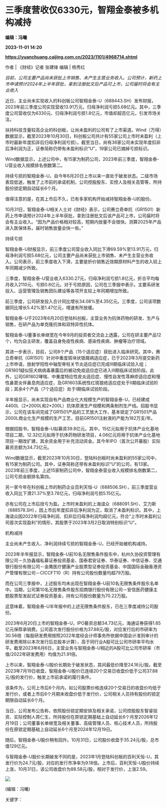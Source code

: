 # 三季度营收仅6330元，智翔金泰被多机构减持
**编辑：冯曦**

**2023-11-01 14:20**

**https://yuanchuang.caijing.com.cn/2023/1101/4968714.shtml**

作者 | 《财经》记者 张建锋 编辑 | 杨秀红

_目前，公司主要产品尚未获批上市销售、未产生主营业务收入。公司预计，新药上市申请预计2024年上半年获批，拿到注册批文后产品可上市，公司届时将会有主业收入_

近日，主业尚未实现收入的科创板公司智翔金泰-U（688443.SH）发布财报，2023年前三季度公司实现营收13.91万元，归母净利润亏损5.68亿元。其中，三季度公司营收仅为6330元、归母净利润亏损1.8亿元，市值却超百亿元，引发市场关注。

扶持科技含量较高企业的科创板，让尚未盈利的公司有了上市渠道。Wind（万得）数据显示，截至2023年10月30日，科创板公司共计有55家公司上市时未盈利（上市时最新年度扣非后归母净利润亏损）。截至当日，尚有36家公司未实现年度扣非后净利润为正，证券简称仍带有未盈利标识“U”，19家公司已摘掉亏损标识。

Wind数据显示，上述公司中，有15家为制药公司，2023年前三季度，智翔金泰-U营业收入规模排名倒数第二。

持续亏损的智翔金泰-U，自今年6月20日上市以来一直处于破发状态。二级市场表现低迷，触发了上市前的承诺机制，公司控股股东、实控人及相关高管等，所持股份锁定期自动延长6个月。

值得注意的是，在其上市后不久，已有多家机构开始减持智翔金泰-U的股份。

10月31日，智翔金泰-U相关人士对《财经》表示，公司赛立奇单抗（GR1501）新药上市申请预计2024年上半年获批，拿到注册批文后该产品可上市，公司届时将会有主业收入。“因为产品价格相对较高，短期内放量不会很快。测算2025年产品进入医保体系，届时销售放量会快一些。”

持续亏损

智翔金泰-U财报显示，前三季度公司营业收入同比下滑69.59%至13.91万元，归母净利润亏损5.68亿元，公司主要产品尚未获批上市销售、未产生主营业务收入。公司表示，前三季度收入下滑，主要是折价销售近效期原材料产生的收入较上年同期减少所致。

三季度，智翔金泰-U营业收入6330.27元，归母净利润亏损1.8亿元，折合平均每月收入2110元、亏损0.6亿元。对于亏损原因，公司在三季报中表示，主要系研发投入、运营管理及销售团队建设等各项开支较上年同期增加所致。

前三季度，公司研发投入合计同比增长34.08%至4.35亿元。三季度，公司该项数据同比增长5.42%至1.47亿元，增速有所放缓。

智翔金泰-U于2023年6月20日登陆科创板，主营业务为抗体药物的研发、生产与销售，在研产品为单克隆抗体和双特异性抗体。

智翔金泰-U董事长单继宽在今年9月的投资者交流会上透露，公司在研主要产品12个，均为自主研发，覆盖自身免疫性疾病、感染性疾病、肿瘤等治疗领域。

其进一步表示，目前，公司8个产品（15个适应症）获批进入临床研究。其中，赛立奇单抗（GR1501）针对中重度斑块状银屑病适应症，已于2023年3月提交新药上市申请，放射学阳性中轴型脊柱关节炎适应症已完成III期临床试验入组；GR1801疑似狂犬病病毒暴露后的被动免疫适应症已进入III期临床试验阶段。此外，公司GR1802哮喘、中重度特应性皮炎适应症、慢性自发性荨麻疹适应症和慢性鼻窦炎伴鼻息肉适应症，及GR1603系统性红斑狼疮适应症处于II期临床试验阶段；其余4个产品（7个适应症）处于I期临床试验阶段。

半年报显示，尚未实现自有产品商业化大规模生产的智翔金泰-U，已经建成4400L（2\*2000L和2\*200L）抗体原液生产规模和两条制剂生产线。招股书显示，公司在该车间完成了GR1501产品的工艺放大工作，基本锁定了GR1501产品2000L商业化生产规模的生产工艺，目前GR1501注射液的产能为182万支/年。

根据招股书，智翔金泰-U拟募资39.8亿元。其中，15亿元拟用于抗体产业化基地项目二期，12.32亿元拟用于抗体药物研发项目，4.06亿元将用于抗体产业化基地项目一期改扩建，其余资金用于补充流动资金。其今年IPO（首次公开募股）实际募资总额为34.73亿元。

Wind数据显示，截至2023年10月30日，登陆科创板时尚未盈利的55家公司中，有15家为制药公司。其中，证券简称还带有未盈利标识“U”的公司，有13家。2023年前三季度，上述15家制药公司中，智翔金泰营业收入规模排名倒数第二，公司亏损金额排名第四。

另一家今年在科创板上市的制药企业百利天恒-U（688506.SH），前三季度营业收入同比下滑21.37%至3.78亿元，归母净利润亏损5.15亿元。

亦有公司在上市后扭亏为盈。上市时未盈利的上海谊众（688091.SH）、艾力斯（688578.SH），因上市后年度扣非后净利润为正，取消了未盈利标识。其中，上海谊众因2022年归母净利润、扣非后归母净利润均超亿元，符合“上市时未盈利公司首次实现盈利”的情形，其股票于2023年3月2日取消特别标识“U”。

机构减持

主业尚未产生收入、净利润持续亏损的智翔金泰-U，已经开始被机构减持。

2023年半年报显示，智翔金泰-U前10名无限售条件股东中，杭州久协投资管理有限公司－久协鑫福私募证券投资基金、国泰君安证券、华泰证券、中信证券、交通银行股份有限公司－金鹰医疗健康产业股票型证券投资基金、中国国际金融香港资产管理有限公司－CICCFT10（R）持有公司股份数量均超79万股。

而在公司三季报中，上述股东均未出现在智翔金泰-U前10名无限售条件股东名单中。当期，公司第10名无限售条件股东招商银行股份有限公司－安信医药健康主题股票型发起式证券投资基金，持有公司股份数量为70.22万股。

这意味着，智翔金泰-U半年报中的上述无限售条件股东，已在三季度减持公司股份。

2023年6月20日上市的智翔金泰-U，IPO募资总额34.73亿元，海通证券获得1.65亿元保荐承销费。公司首次发行股份价格为37.88元/股，对应发行后的市研率为30.56倍（每股研发费用按照2022年度经会计师事务所依据中国会计准则审计的研发费用除以本次发行后总股本计算），高于同行业A股可比公司市研率平均水平。截至2023年6月6日，主营业务与智翔金泰-U相近的A股可比公司市研率（市值/2022年研发费用）均值为21.91倍。

上市以来，智翔金泰-U股价长期处于破发状态，其间最低价降至24.16元/股。截至2023年7月19日收盘，智翔金泰-U股价已连续20个交易日收盘价低于公司37.88元/股的发行价，触发上市前承诺的履行条件。

该条件为，公司上市后6个月内，如公司股票价格连续20个交易日的收盘价均低于发行价，或者上市后6个月期末收盘价低于发行价，公司相关人员持有股份的锁定期限自动延长6个月。

当日，公司发布公告称，依照股份锁定期安排及相关承诺，公司控股股东智睿投资、实际控制人蒋仁生，所持股份在原锁定期基础上自动延长6个月至2026年12月19日；公司董事长单继宽及相关董事、高级管理人员、核心技术人员，所持股份在原锁定期基础上自动延长6个月至2024年12月19日。

随后，智翔金泰-U股价稍有回升。10月31日，公司股价收盘于35.24元/股，总市值129亿元。

与智翔金泰-U股价长期破发不同的是，2023年1月登陆科创板的百利天恒-U，其发行价为24.7元/股，对应的发行市净率为9.18倍。上市后，百利天恒-U股价持续上涨，10月31日，该公司收盘价为88.58元/股，相对于发行价，上涨2.59。

![](https://tx1.cdn.caijing.com.cn/2014-03-27/114048455.jpg)

(编辑：冯曦)

关键字：
